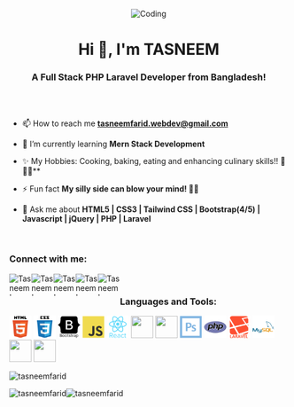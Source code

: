 <!-- <p align="center"><img alt="Coding" src="https://www.wingstechsolutions.com/wp-content/uploads/2022/03/full-stack-development.gif"></p> -->
<p align="center"><img alt="Coding" width="400" src="https://miro.medium.com/max/1400/1*qdAW1TjCN57h1lbuuzvchg.gif">
<h1 align="center">Hi 👋, I'm TASNEEM</h1>
<h3 align="center">A Full Stack PHP Laravel Developer from Bangladesh!</h3>


<br>
<br>

- 📫 How to reach me **tasneemfarid.webdev@gmail.com**

- 🌱 I’m currently learning **Mern Stack Development**

- ✨ My Hobbies: Cooking, baking, eating and enhancing culinary skills!! 🍳🍩🧁**

- ⚡ Fun fact **My silly side can blow your mind! 🤣🎉**

- 💬 Ask me about **HTML5 | CSS3 | Tailwind CSS | Bootstrap(4/5) | Javascript | jQuery | PHP | Laravel**

<br>

<h3 align="left">Connect with me:</h3>
<p align="left">
<a href="https://instagram.com/tas_neem.farid">
  <img align="left" alt="Tasneem's Instagram" height="40" width="40" src="https://raw.githubusercontent.com/hussainweb/hussainweb/main/icons/instagram.png" />
</a>
<a href="https://codepen.io/tasneem_farid">
  <img align="left" alt="Tasneem's Codepen" height="40" width="40" src="https://raw.githubusercontent.com/rahuldkjain/github-profile-readme-generator/master/src/images/icons/Social/codepen.svg" />
</a>
<a href="https://fb.com/tasneemfarid.webdev">
  <img align="left" alt="Tasneem's Facebook" height="40" width="40" src="https://raw.githubusercontent.com/rahuldkjain/github-profile-readme-generator/master/src/images/icons/Social/facebook.svg" />
</a>
<a href="https://www.linkedin.com/in/tasneemfarid/">
  <img align="left" alt="Tasneem's LinkedIN" height="40" width="40" src="https://raw.githubusercontent.com/peterthehan/peterthehan/master/assets/linkedin.svg" />
</a>
<a href="https://www.behance.net/tasneemfarid">
  <img align="left" alt="Tasneem's Behance" height="40" width="40" src="https://raw.githubusercontent.com/rahuldkjain/github-profile-readme-generator/master/src/images/icons/Social/behance.svg" />
</a>
</p>

<br>

<h3 align="left">Languages and Tools:</h3>

<p align="left">
<code><img height="40" width="40" src="https://raw.githubusercontent.com/devicons/devicon/master/icons/html5/html5-original-wordmark.svg"></code>
<code><img height="40" width="40" src="https://raw.githubusercontent.com/devicons/devicon/master/icons/css3/css3-original-wordmark.svg"></code>
<code><img height="40" width="40" src="https://raw.githubusercontent.com/devicons/devicon/master/icons/bootstrap/bootstrap-plain-wordmark.svg"></code>
<code><img height="40" width="40" src="https://raw.githubusercontent.com/devicons/devicon/master/icons/javascript/javascript-original.svg"></code>
<code><img height="40" width="40" src="https://raw.githubusercontent.com/devicons/devicon/master/icons/react/react-original-wordmark.svg"></code>
<code><img height="40" width="40" src="https://www.vectorlogo.zone/logos/tailwindcss/tailwindcss-icon.svg"></code>
<code><img height="40" width="40" src="https://www.vectorlogo.zone/logos/figma/figma-icon.svg"></code>
<code><img height="40" width="40" src="https://raw.githubusercontent.com/devicons/devicon/master/icons/photoshop/photoshop-line.svg"></code>
<code><img height="40" width="40" src="https://raw.githubusercontent.com/devicons/devicon/master/icons/php/php-original.svg"></code>
<code><img height="40" width="40" src="https://raw.githubusercontent.com/devicons/devicon/master/icons/laravel/laravel-plain-wordmark.svg"></code>
<code><img height="40" width="40" src="https://raw.githubusercontent.com/devicons/devicon/master/icons/mysql/mysql-original-wordmark.svg"></code>
<code><img height="40" width="40" src="https://www.vectorlogo.zone/logos/git-scm/git-scm-icon.svg"></code>
<code><img height="40" width="40" src="https://upload.wikimedia.org/wikipedia/commons/2/21/Matlab_Logo.png"></code>
</p>
<p align="left"><img src="https://github-readme-stats.vercel.app/api/top-langs?username=tasneemfarid&show_icons=true&locale=en&layout=compact" alt="tasneemfarid" /></p>
<p><img align="left" src="https://github-readme-stats.vercel.app/api?username=tasneemfarid&show_icons=true&locale=en" alt="tasneemfarid" /></p>
<p><img align="left" src="https://github-readme-streak-stats.herokuapp.com/?user=tasneemfarid&" alt="tasneemfarid" /></p>
